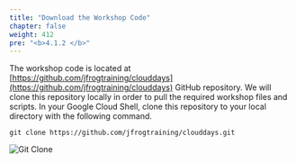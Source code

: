 ```yaml
---
title: "Download the Workshop Code"
chapter: false
weight: 412
pre: "<b>4.1.2 </b>"
---
```


The workshop code is located at [https://github.com/jfrogtraining/clouddays](https://github.com/jfrogtraining/clouddays) GitHub repository. We will clone this repository locally in order to pull the required workshop files and scripts. In your Google Cloud Shell, clone this repository to your local directory with the following command.

``
git clone https://github.com/jfrogtraining/clouddays.git
``


![Git Clone](/images/git-clone.png)
